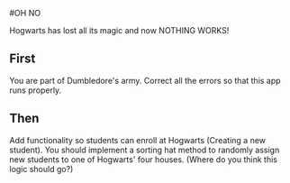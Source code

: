 #OH NO

Hogwarts has lost all its magic and now NOTHING WORKS!

## First
You are part of Dumbledore's army. Correct all the errors so that this app runs properly.

## Then
Add functionality so students can enroll at Hogwarts (Creating a new student). You should implement a sorting hat method to randomly assign new students to one of Hogwarts' four houses. (Where do you think this logic should go?)